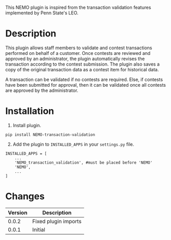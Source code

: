 This NEMO plugin is inspired from the transaction validation features implemented by Penn State's LEO.

# Description
This plugin allows staff members to validate and contest transactions performed on behalf of a customer. Once contests are reviewed and approved by an administrator, the plugin automatically revises the transaction according to the contest submission. The plugin also saves a copy of the original transaction data as a contest item for historical data.

A transaction can be validated if no contests are required. Else, if contests have been submitted for approval, then it can be validated once all contests are approved by the administrator.

# Installation
1. Install plugin.
```
pip install NEMO-transaction-validation
```

2. Add the plugin to `INSTALLED_APPS` in your `settings.py` file.
```
INSTALLED_APPS = [
    ...
    'NEMO_transaction_validation', #must be placed before 'NEMO'
    'NEMO',
    ...
]
```

# Changes
Version | Description
--------|------------
0.0.2   | Fixed plugin imports
0.0.1   | Initial